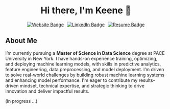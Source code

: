 <h1 align="center">Hi there, I'm Keene 👋</h1>

<div align="center" style="display: flex; justify-content: center; gap: 10px;">
  <div>
    <a href="https://kchung.app/" target="_blank">
      <img src="https://custom-icon-badges.demolab.com/badge/Website-EA4335?logo=web&logoColor=white" alt="Website Badge"/>
    </a>
  </div>
  <div>
    <a href="https://www.linkedin.com/in/keenechung/" target="_blank">
      <img src="https://custom-icon-badges.demolab.com/badge/LinkedIn-0A66C2?logo=linkedin-white&logoColor=fff" alt="LinkedIn Badge"/>
    </a>
  </div>
  <div>
    <a href="https://drive.google.com/file/d/1bYzoWROVnOhCSRIIxIzErvhHo7M3ySe0/view?usp=sharing" target="_blank">
      <img src="https://custom-icon-badges.demolab.com/badge/Resume-34A853?logo=google-drive&logoColor=white" alt="Resume Badge"/>
    </a>
  </div>
</div>

## About Me

I’m currently pursuing a **Master of Science in Data Science** degree at PACE University in New York. I have hands-on experience training, optimizing, and deploying machine learning models, with skills in predictive analytics, feature engineering, data preprocessing, and model deployment. I’m driven to solve real-world challenges by building robust machine learning systems and enhancing model performance. I'm eager to contribute my results-driven mindset, technical expertise, and strategic thinking to drive innovation and deliver impactful results.


(in progress ...)


<!--
**keenechung/keenechung** is a ✨ _special_ ✨ repository because its `README.md` (this file) appears on your GitHub profile.

Here are some ideas to get you started:

- 🔭 I’m currently working on ...
- 🌱 I’m currently learning ...
- 👯 I’m looking to collaborate on ...
- 🤔 I’m looking for help with ...
- 💬 Ask me about ...
- 📫 How to reach me: ...
- 😄 Pronouns: ...
- ⚡ Fun fact: ...
-->
